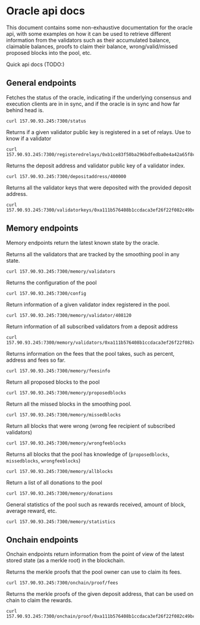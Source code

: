 # Oracle api docs

This document contains some non-exhaustive documentation for the oracle api, with some examples on how it can be used to retrieve different information from the validators such as their accumulated balance, claimable balances, proofs to claim their balance, wrong/valid/missed proposed blocks into the pool, etc.


Quick api docs (TODO:)

## General endpoints

Fetches the status of the oracle, indicating if the underlying consensus and execution clients are in in sync, and if the oracle is in sync and how far behind head is.

```
curl 157.90.93.245:7300/status
```

Returns if a given validator public key is registered in a set of relays. Use to know if a validator
```
curl 157.90.93.245:7300/registeredrelays/0xb1ce83f50ba296bdfedba0e4a42a65f8cee1bdeb2ba78aaa61b452141684930406412bbef6c0f65b4121f8fc82dbb6ba
```

Returns the deposit address and validator public key of a validator index.
```
curl 157.90.93.245:7300/depositaddress/400000
```

Returns all the validator keys that were deposited with the provided deposit address.
```
curl 157.90.93.245:7300/validatorkeys/0xa111b576408b1ccdaca3ef26f22f082c49bcaa55
```

## Memory endpoints

Memory endpoints return the latest known state by the oracle.


Returns all the validators that are tracked by the smoothing pool in any state.
```
curl 157.90.93.245:7300/memory/validators
```

Returns the configuration of the pool

```
curl 157.90.93.245:7300/config
```

Return information of a given validator index registered in the pool.

```
curl 157.90.93.245:7300/memory/validator/408120
```

Return information of all subscribed validators from a deposit address

```
curl 157.90.93.245:7300/memory/validators/0xa111b576408b1ccdaca3ef26f22f082c49bcaa55
```

Returns information on the fees that the pool takes, such as percent, address and fees so far.

```
curl 157.90.93.245:7300/memory/feesinfo
```

Return all proposed blocks to the pool

```
curl 157.90.93.245:7300/memory/proposedblocks
```

Return all the missed blocks in the smoothing pool.
```
curl 157.90.93.245:7300/memory/missedblocks
```

Return all blocks that were wrong (wrong fee recipient of subscribed validators)
```
curl 157.90.93.245:7300/memory/wrongfeeblocks
```

Returns all blocks that the pool has knowledge of (`proposedblocks`, `missedblocks`, `wrongfeeblocks`)

```
curl 157.90.93.245:7300/memory/allblocks
```

Return a list of all donations to the pool
```
curl 157.90.93.245:7300/memory/donations
```

General statistics of the pool such as rewards received, amount of block, average reward, etc.
```
curl 157.90.93.245:7300/memory/statistics
```

## Onchain endpoints

Onchain endpoints return information from the point of view of the latest stored state (as a merkle root) in the blockchain.

Returns the merkle proofs that the pool owner can use to claim its fees.

```
curl 157.90.93.245:7300/onchain/proof/fees
```

Returns the merkle proofs of the given deposit address, that can be used on chain to claim the rewards.

```
curl 157.90.93.245:7300/onchain/proof/0xa111b576408b1ccdaca3ef26f22f082c49bcaa55
```
